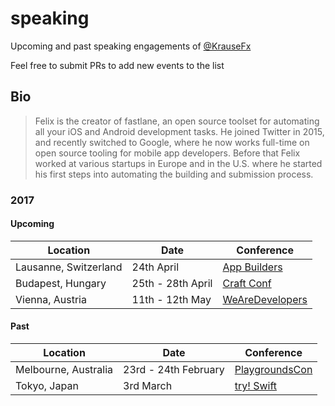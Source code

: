 # speaking
Upcoming and past speaking engagements of [@KrauseFx](https://twitter.com/KrauseFx)

Feel free to submit PRs to add new events to the list

## Bio

> Felix is the creator of fastlane, an open source toolset for automating all your iOS and Android development tasks. He joined Twitter in 2015, and recently switched to Google, where he now works full-time on open source tooling for mobile app developers. Before that Felix worked at various startups in Europe and in the U.S. where he started his first steps into automating the building and submission process.

### 2017

#### Upcoming

Location | Date | Conference
---------|------|------------
Lausanne, Switzerland | 24th April | [App Builders](https://www.appbuilders.ch/)
Budapest, Hungary | 25th - 28th April | [Craft Conf](https://craft-conf.com/)
Vienna, Austria | 11th - 12th May | [WeAreDevelopers](http://www.wearedevelopers.org/)

#### Past

Location | Date | Conference
---------|------|------------
Melbourne, Australia | 23rd - 24th February | [PlaygroundsCon](http://www.playgroundscon.com/)
Tokyo, Japan | 3rd March | [try! Swift](https://www.tryswift.co/tokyo/en)
